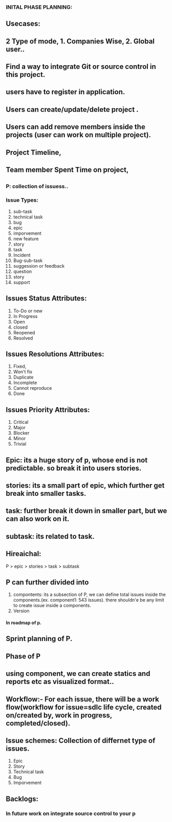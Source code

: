 ### INITAL PHASE PLANNING:

## Usecases:

## 2 Type of mode, 1. Companies Wise, 2. Global user..
## Find a way to integrate Git or source control in this project.
## users have to register in application.
## Users can create/update/delete project .
## Users can add remove members inside the projects (user can work on multiple project).
## Project Timeline,
## Team member Spent Time on project,
## 



### P: collection of issuess..
### Issue Types:
1. sub-task
2. technical task
3. bug
4. epic
5. imporvement
6. new feature
7. story
8. task
9. Incident
10. Bug-sub-task
11. suggession or feedback
12. question
13. story
14. support

## Issues Status Attributes:
1. To-Do or new 
2. In Progress
3. Open
4. closed
5. Reopened
6. Resolved

## Issues Resolutions Attributes:
1. Fixed,
2. Won't fix
3. Duplicate
4. Incomplete
5. Cannot reproduce
6. Done

## Issues Priority Attributes:
1. Critical
2. Major
4. Blocker
5. Minor
6. Trivial



## Epic: its a huge story of p, whose end is not predictable. so break it into users stories.
## stories: its a small part of epic, which further get break into smaller tasks.
## task: further break it down in smaller part, but we can also work on it.
## subtask: its related to task.

## Hireaichal:
P > epic > stories > task > subtask


## P can further divided into 
1. compontents: its a subsection of P, we can define total issues inside the components.(ex. component1: 543 issues). there shouldn'e be any limit to create issue inside a components.
2. Version


#### In roadmap of p.
## Sprint planning of P.
## Phase of P


## using component, we can create statics and reports etc as visualized format..
## Workflow:- For each issue, there will be a work flow(workflow for issue=sdlc life cycle, created on/created by, work in progress, completed/closed).


## Issue schemes: Collection of differnet type of issues.
1. Epic
2. Story
3. Technical task
4. Bug
5. Imporvement


## Backlogs: 






### In future work on integrate source control to your p 


